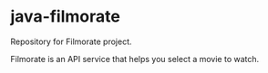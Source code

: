 # java-filmorate
Repository for Filmorate project.

Filmorate is an API service that helps you select a movie to watch.
